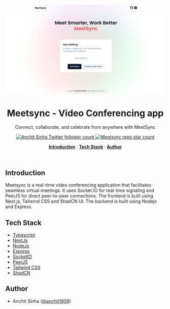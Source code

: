 <img alt="Meetsync - Video calling app" src="/frontend/public/HomePage.png">
    <h1 align="center">Meetsync - Video Conferencing app</h1>

<p align="center">
   Connect, collaborate, and celebrate from anywhere with MeetSync
</p>

<p align="center">
  <a href="https://twitter.com/anchit1909" target="_blank">
    <img src="https://img.shields.io/twitter/follow/anchit1909?style=flat&label=anchit1909&logo=twitter&color=0bf&logoColor=fff" alt="Anchit Sinha Twitter follower count" />
  </a>
  <a href="https://github.com/Anchit1909/meetsync-video-conferencing-app" target="_blank">
    <img src="https://img.shields.io/github/stars/Anchit1909/meetsync-video-conferencing-app?label=Anchit1909%2FMeetsync" alt="Meetsync repo star count" />
  </a>
</p>

<p align="center">
  <a href="#introduction"><strong>Introduction</strong></a> ·
  <a href="#tech-stack"><strong>Tech Stack</strong></a> ·
  <a href="#author"><strong>Author</strong></a>
</p>
<br/>

## Introduction

Meetsync is a real-time video conferencing application that facilitates seamless virtual meetings. It uses Socket.IO for real-time signaling and PeerJS for direct peer-to-peer connections. The frontend is built using Next.js, Tailwind CSS and ShadCN UI. The backend is built using Nodejs and Express.

## Tech Stack

- [Typescript](https://www.typescriptlang.org/)
- [NextJs](https://nextjs.org/)
- [NodeJs](https://nodejs.org/en)
- [Express](https://expressjs.com/)
- [SocketIO](https://socket.io/)
- [PeerJS](https://peerjs.com/)
- [Tailwind CSS](https://tailwindcss.com/)
- [ShadCN](https://ui.shadcn.com/)

## Author

- Anchit Sinha ([@anchit1909](https://twitter.com/anchit1909))
